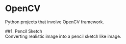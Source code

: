 # OpenCV  
Python projects that involve OpenCV framework.  

##1. Pencil Sketch  
   Converting realistic image into a pencil sketch like image.  
